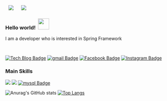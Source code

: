 <div>
    <img 
        src="https://hits.seeyoufarm.com/api/count/incr/badge.svg?url=https%3A%2F%2Fgithub.com%2Falsgpwns%2Fhit-counter&count_bg=%23FF385C&title_bg=%23555555&icon=&icon_color=%23FF385C&title=hits&edge_flat=false"
        style="height : auto; margin-left : 10px; margin-right : 10px;"/>
    <img 
        src="https://img.shields.io/github/followers/alsgpwns"
        style="height : auto; margin-left : 10px; margin-right : 10px;"/>
</div>


### Hello world!&nbsp; <img src="https://miro.medium.com/max/384/0*A6EB_Ykks5bPp_rM.gif" width="35px"> </em>  

I am a developer who is interested in Spring Framework 

<br />

[![Tech Blog Badge](http://img.shields.io/badge/-Tech%20blog-000000?style=flat-square&logo=github&link=https://velog.io/@jangwonyoon/series)](https://blog.naver.com/5550304)
[![gmail Badge](https://img.shields.io/badge/Gmail-D14836?style=flat-square&logo=gmail&logoColor=white&link=mailto:5550304@naver.com)](mailto:5550304@naver.com)
[![Facebook Badge](https://img.shields.io/badge/Facebook-1877f2?style=flat-square&logo=facebook&logoColor=white&link=https://www.facebook.com/profile.php?id=100004439202207)](https://m.facebook.com/profile.php?id=100013255511571&ref=content_filter)
[![Instagram Badge](https://img.shields.io/badge/Instagram-ff69b4?style=flat-square&logo=instagram&logoColor=white&link=https://www.instagram.com/jangwon_diego_yoon/)](https://www.instagram.com/min_dalpong/)

### Main Skills
<a href="https://github.com/alsgpwns" target="_blank"><img src="https://img.shields.io/badge/java-20c997?style=flat-square&logo=java&logoColor=white"/></a>
<a href="https://github.com/alsgpwns" target="_blank"><img src="https://img.shields.io/badge/spring-20c997?style=flat-square&logo=spring&logoColor=white"/></a>
[![mysql Badge](https://img.shields.io/badge/MySQL-4479A1?style=flat-square&logo=mysql&logoColor=white)](#)




![Anurag's GitHub stats](https://github-readme-stats.vercel.app/api?username=alsgpwns&show_icons=true&theme=cobalt)
[![Top Langs](https://github-readme-stats.vercel.app/api/top-langs/?username=alsgpwns&layout=compact)](https://github.com/alsgpwns/github-readme-stats)

